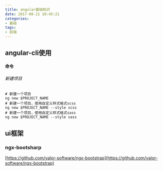 ```yaml
---
title: angular基础知识
date: 2017-08-21 10:45:21
categories: 
- 基础
tags: 
- 前端
---
```


## angular-cli使用

#### 命令

###### 新建项目
```
# 新建一个项目
ng new $PROJECT_NAME
# 新建一个项目，使用自定义样式格式scss
ng new $PROJECT_NAME --style scss
# 新建一个项目，使用自定义样式格式sass
ng new $PROJECT_NAME --style sass
```

## ui框架
### ngx-bootsharp
[https://github.com/valor-software/ngx-bootstrap](https://github.com/valor-software/ngx-bootstrap)